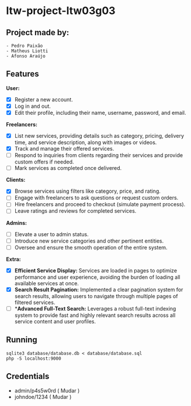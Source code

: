 # ltw-project-ltw03g03

## Project made by:

    - Pedro Paixão
    - Matheus Liotti
    - Afonso Araújo

## Features

**User:**
- [x] Register a new account.
- [x] Log in and out.
- [x] Edit their profile, including their name, username, password, and email.

**Freelancers:**
- [x] List new services, providing details such as category, pricing, delivery time, and service description, along with images or videos.
- [x] Track and manage their offered services.
- [ ] Respond to inquiries from clients regarding their services and provide custom offers if needed.
- [ ] Mark services as completed once delivered.

**Clients:**
- [x] Browse services using filters like category, price, and rating.
- [ ] Engage with freelancers to ask questions or request custom orders.
- [ ] Hire freelancers and proceed to checkout (simulate payment process).
- [ ] Leave ratings and reviews for completed services.

**Admins:**
- [ ] Elevate a user to admin status.
- [ ] Introduce new service categories and other pertinent entities.
- [ ] Oversee and ensure the smooth operation of the entire system.

**Extra:**
- [x] **Efficient Service Display:** Services are loaded in pages to optimize performance and user experience, avoiding the burden of loading all available services at once.
- [x] **Search Result Pagination:** Implemented a clear pagination system for search results, allowing users to navigate through multiple pages of filtered services.
- [ ] ***Advanced Full-Text Search:** Leverages a robust full-text indexing system to provide fast and highly relevant search results across all service content and user profiles.

## Running

    sqlite3 database/database.db < database/database.sql
    php -S localhost:9000

## Credentials

- admin/p4s5w0rd ( Mudar )
- johndoe/1234 ( Mudar )